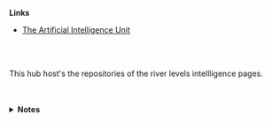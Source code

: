 **Links**

* [The Artificial Intelligence Unit](https://github.com/theartificialintelligenceunit)

<br>
<br>

This hub host's the repositories of the river levels intellligence pages.

<br>
<br>

<details><summary><b>Notes</b></summary>

<h2>PERIODIC</h2>

Schedule: Once a week

<div style="margin-left:65px;">
    <img width="69%" height="69%" src="periodic.png" alt="States"/>
</div>

<br>
<br>

<h2>CONTINUOUS</h2>

Schedule: 6 days a week

<div style="margin-left:65px; width:35%">
    <img width="60%" height="60%" src="continuous.png" alt="States"/>
</div>

</details>

<br>
<br>

<br>
<br>

<br>
<br>

<br>
<br>


<!--

<details><summary><b>Notes</b></summary>

<ul>
  <li>configurations: Records data & modelling configurations.</li>
  <li>iac: Infrastructure as code scripts.</li>
</ul>

</details>

-->

